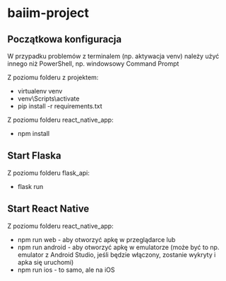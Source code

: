 # baiim-project
## Początkowa konfiguracja
W przypadku problemów z terminalem (np. aktywacja venv) należy użyć innego niż PowerShell, np. windowsowy Command Prompt

Z poziomu folderu z projektem:
- virtualenv venv
- venv\Scripts\activate
- pip install -r requirements.txt

Z poziomu folderu react_native_app:
- npm install

## Start Flaska
Z poziomu folderu flask_api:
- flask run

## Start React Native
Z poziomu folderu react_native_app:
- npm run web - aby otworzyć apkę w przeglądarce lub
- npm run android - aby otworzyć apkę w emulatorze (może być to np. emulator z Android Studio, jeśli będzie włączony, zostanie wykryty i apka się uruchomi)
- npm run ios - to samo, ale na iOS
